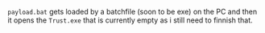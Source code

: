 ```payload.bat``` gets loaded by a batchfile (soon to be exe) on the PC and then it opens the ```Trust.exe``` that is currently empty as i still need to finnish that.
